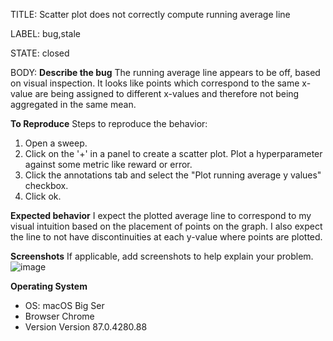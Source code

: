 TITLE:
Scatter plot does not correctly compute running average line

LABEL:
bug,stale

STATE:
closed

BODY:
**Describe the bug**
The running average line appears to be off, based on visual inspection. It looks like points which correspond to the same x-value are being assigned to different x-values and therefore not being aggregated in the same mean.

**To Reproduce**
Steps to reproduce the behavior:
1. Open a sweep.
2. Click on the '+' in a panel to create a scatter plot. Plot a hyperparameter against some metric like reward or error.
3. Click the annotations tab and select the "Plot running average y values" checkbox.
4. Click ok.

**Expected behavior**
I expect the plotted average line to correspond to my visual intuition based on the placement of points on the graph. I also expect the line to not have discontinuities at each y-value where points are plotted.

**Screenshots**
If applicable, add screenshots to help explain your problem.
![image](https://user-images.githubusercontent.com/10344742/101913469-0a0f3e80-3b91-11eb-8f71-8da39887d5e1.png)

**Operating System**
 - OS: macOS Big Ser
 - Browser Chrome
 - Version Version 87.0.4280.88 


